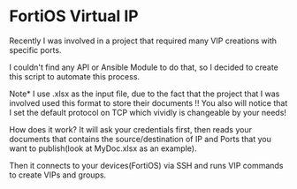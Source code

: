 # FortiOS Virtual IP

Recently I was involved in a project that required many VIP creations with specific ports.

I couldn't find any API or Ansible Module to do that, so I decided to create this script to automate this process.


Note* I use .xlsx as the input file, due to the fact that the project that I was involved used this format to store their documents !!
You also will notice that I set the default protocol on TCP which vividly is changeable by your needs!



How does it work?
It will ask your credentials first, then reads your documents that contains the source/destination of IP and Ports that you want to publish(look at MyDoc.xlsx as an example).

Then it connects to your devices(FortiOS) via SSH and runs VIP commands to create VIPs and groups.
